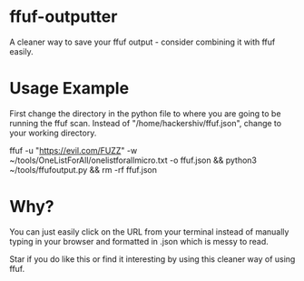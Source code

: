 # ffuf-outputter
A cleaner way to save your ffuf output - consider combining it with ffuf easily.

# Usage Example
First change the directory in the python file to where you are going to be running the ffuf scan. Instead of "/home/hackershiv/ffuf.json", change to your working directory.

ffuf -u "https://evil.com/FUZZ" -w ~/tools/OneListForAll/onelistforallmicro.txt -o ffuf.json && python3 ~/tools/ffufoutput.py && rm -rf ffuf.json

# Why?
You can just easily click on the URL from your terminal instead of manually typing in your browser and formatted in .json which is messy to read.

Star if you do like this or find it interesting by using this cleaner way of using ffuf.

